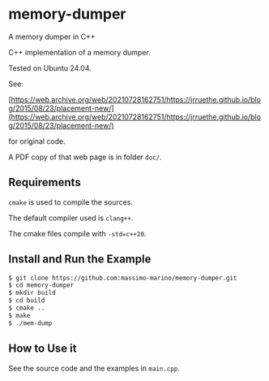 # memory-dumper
A memory dumper in C++

C++ implementation of a memory dumper.

Tested on Ubuntu 24.04.

See:

[https://web.archive.org/web/20210728162751/https://jrruethe.github.io/blog/2015/08/23/placement-new/](https://web.archive.org/web/20210728162751/https://jrruethe.github.io/blog/2015/08/23/placement-new/)

for original code.

A PDF copy of that web page is in folder `doc/`.


## Requirements

`cmake` is used to compile the sources.

The default compiler used is `clang++`.

The cmake files compile with `-std=c++20`.


## Install and Run the Example

```bash
$ git clone https://github.com:massimo-marino/memory-dumper.git
$ cd memory-dumper
$ mkdir build
$ cd build
$ cmake ..
$ make
$ ./mem-dump
```


## How to Use it

See the source code and the examples in `main.cpp`.
